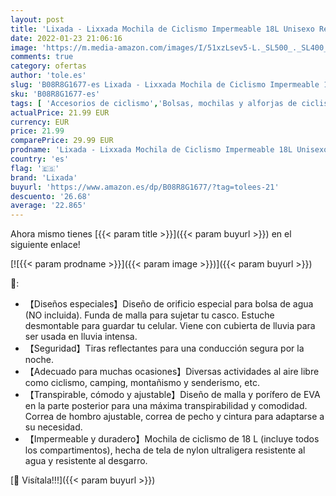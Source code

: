 ```yaml
---
layout: post
title: 'Lixada - Lixxada Mochila de Ciclismo Impermeable 18L Unisexo Respirable Ultraligero con Cubierta de Lluvia Mochila de Hombro para Ciclismo Montañismo Viajes'
date: 2022-01-23 21:06:16
image: 'https://m.media-amazon.com/images/I/51xzLsev5-L._SL500_._SL400_.jpg'
comments: true
category: ofertas
author: 'tole.es'
slug: 'B08R8G1677-es Lixada - Lixxada Mochila de Ciclismo Impermeable 18L...'
sku: 'B08R8G1677-es'
tags: [ 'Accesorios de ciclismo','Bolsas, mochilas y alforjas de ciclismo','Ciclismo','Deportes y aire libre','Mochilas de ciclismo','Ropa y equipo para deportes','lixada','mochila', ]
actualPrice: 21.99 EUR
currency: EUR
price: 21.99
comparePrice: 29.99 EUR
prodname: 'Lixada - Lixxada Mochila de Ciclismo Impermeable 18L Unisexo Respirable Ultraligero con Cubierta de Lluvia Mochila de Hombro para Ciclismo Montañismo Viajes'
country: 'es'
flag: '🇪🇸'
brand: 'Lixada'
buyurl: 'https://www.amazon.es/dp/B08R8G1677/?tag=tolees-21'
descuento: '26.68'
average: '22.865'
---
```


Ahora mismo tienes [{{< param title >}}]({{< param buyurl >}}) en el siguiente enlace!

[![{{< param prodname >}}]({{< param image >}})]({{< param buyurl >}})

🔎:

- 【Diseños especiales】Diseño de orificio especial para bolsa de agua (NO incluida). Funda de malla para sujetar tu casco. Estuche desmontable para guardar tu celular. Viene con cubierta de lluvia para ser usada en lluvia intensa.
- 【Seguridad】Tiras reflectantes para una conducción segura por la noche.
- 【Adecuado para muchas ocasiones】Diversas actividades al aire libre como ciclismo, camping, montañismo y senderismo, etc.
- 【Transpirable, cómodo y ajustable】Diseño de malla y porífero de EVA en la parte posterior para una máxima transpirabilidad y comodidad. Correa de hombro ajustable, correa de pecho y cintura para adaptarse a su necesidad.
- 【Impermeable y duradero】Mochila de ciclismo de 18 L (incluye todos los compartimentos), hecha de tela de nylon ultraligera resistente al agua y resistente al desgarro.

[🛒 Visítala!!!]({{< param buyurl >}})
